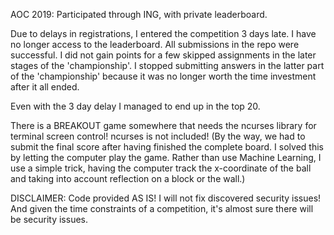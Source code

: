 AOC 2019: Participated through ING, with private leaderboard.

Due to delays in registrations, I entered the competition 3 days late.
I have no longer access to the leaderboard. All submissions in the repo were successful. I did not gain points for a few skipped assignments in the later stages of the 'championship'. I stopped submitting answers in the latter part of the 'championship' because it was no longer worth the time investment after it all ended.

Even with the 3 day delay I managed to end up in the top 20.

There is a BREAKOUT game somewhere that needs the ncurses library for terminal screen control! ncurses is not included!
(By the way, we had to submit the final score after having finished the complete board. I solved this by letting the computer play the game. Rather than use Machine Learning, I use a simple trick, having the computer track the x-coordinate of the ball and taking into account reflection on a block or the wall.)

DISCLAIMER: Code provided AS IS! I will not fix discovered security issues! And given the time constraints of a competition, it's almost sure there will be security issues.


